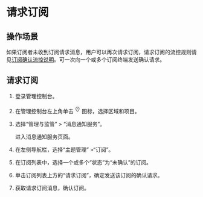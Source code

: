 # 请求订阅<a name="smn_ug_0009"></a>

## 操作场景<a name="section15670172015506"></a>

如果订阅者未收到订阅请求消息，用户可以再次请求订阅，请求订阅的流控规则请见[订阅确认流控说明](订阅确认流控说明.md)。可一次向一个或多个订阅终端发送确认请求。

## 请求订阅<a name="section50103184154142"></a>

1.  登录管理控制台。
2.  在管理控制台左上角单击![](figures/icon-region-5.png)图标，选择区域和项目。
3.  选择“管理与监管” \> “消息通知服务”。

    进入消息通知服务页面。

4.  在左侧导航栏，选择“主题管理” \>“订阅”。
5.  在订阅列表中，选择一个或多个“状态”为“未确认”的订阅。
6.  单击订阅列表上方的“请求订阅”，确定发送该订阅的确认请求。
7.  获取请求订阅消息，确认订阅。

